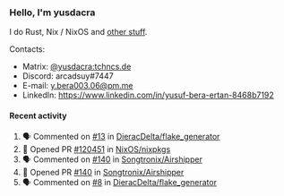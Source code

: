 ### Hello, I'm yusdacra

I do Rust, Nix / NixOS and [other stuff](https://yusdacra.gitlab.io/info/about).

Contacts:
- Matrix: [@yusdacra:tchncs.de](https://matrix.to/#/@yusdacra:tchncs.de)
- Discord: arcadsuy#7447
- E-mail: y.bera003.06@pm.me
- LinkedIn: https://www.linkedin.com/in/yusuf-bera-ertan-8468b7192

#### Recent activity

<!--START_SECTION:activity-->
1. 🗣 Commented on [#13](https://github.com/DieracDelta/flake_generator/issues/13) in [DieracDelta/flake_generator](https://github.com/DieracDelta/flake_generator)
2. 💪 Opened PR [#120451](https://github.com/NixOS/nixpkgs/pull/120451) in [NixOS/nixpkgs](https://github.com/NixOS/nixpkgs)
3. 🗣 Commented on [#140](https://github.com/Songtronix/Airshipper/issues/140) in [Songtronix/Airshipper](https://github.com/Songtronix/Airshipper)
4. 💪 Opened PR [#140](https://github.com/Songtronix/Airshipper/pull/140) in [Songtronix/Airshipper](https://github.com/Songtronix/Airshipper)
5. 🗣 Commented on [#8](https://github.com/DieracDelta/flake_generator/issues/8) in [DieracDelta/flake_generator](https://github.com/DieracDelta/flake_generator)
<!--END_SECTION:activity-->
